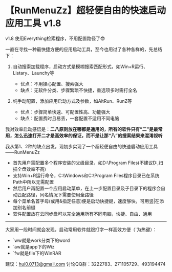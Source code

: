 # 【RunMenuZz】超轻便自由的快速启动应用工具 v1.8

v1.8 使用Everything检索程序，不用配置路径了😎

一直在寻找一种最快捷方便的应用启动工具，至今也用过了各种各样的，先总结下：

1. 自动搜索加载程序，启动方式是模糊搜索匹配形式，如Win+R运行、Listary、Launchy等
    - 优点：不用操心配置、搜索强大
    - 缺点：无软件分类、步骤繁琐不快捷，重选项多时需打全名

2. 纯手动配置，添加应用启动方式及参数，如AltRun、RunZ等
    - 优点：步骤简单快速、可配置性高、功能强大
    - 缺点：配置费时且易丢，一套配置不适用不同电脑

我对效率启动感悟是：**二八原则放在哪都是通用的，所有的软件只有“二”是最常用，怎么迅速打开二才是高效率的保证，而不是让那“八”的搜索结果来混淆视听**

我从第1、2种的缺点出发，现初步实现了一个超轻便自由的快速启动应用工具——RunMenuZz

+ 首先用户需配置多个程序安装的父级目录，如D:\Program Files(不建议D:\,扫描全盘效率不高)
+ 支持Win+R运行命令，C:\Windows和C:\Program Files程序目录已在系统Path中所以无需配置
+ 然后用户再配置一个应用启动菜单，在上一步配置目录及子目录下的程序会自动匹配路径，同名情况下需要使用全路径
+ 每个菜单名首字母(或用&指定任意)便是启动快捷键，速度够快，可用竖|在添加别名前缀
+ 软件配置放在云同步盘可以完全通用所有不同电脑，快捷、自由、通用

---

大家用一段时间就会发现，启动常用软件就跟打字一样高效方便（\`为热键）：

- \`ww就是work分类下的word
- \`aw就是app下的Wiz
- \`fw就是file下的WinRAR

建议：hui0.0713@gmail.com 讨论QQ群：3222783、271105729、493194474
